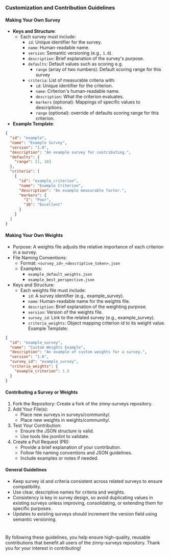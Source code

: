 ### Customization and Contribution Guidelines

#### **Making Your Own Survey**
- **Keys and Structure**:
  - Each survey must include:
    - `id`: Unique identifier for the survey.
    - `name`: Human-readable name.
    - `version`: Semantic versioning (e.g., `1.0`).
    - `description`: Brief explanation of the survey's purpose.
    - `defaults`: Default values such as scoring e.g.
      - `range` (array of two numbers): Default scoring range for this survey
    - `criteria`: List of measurable criteria with:
      - `id`: Unique identifier for the criterion.
      - `name`: Criterion's human-readable name.
      - `description`: What the criterion evaluates.
      - `markers` (optional): Mappings of specific values to descriptions.
      - `range` (optional): override of defaults scoring range for this criterion.
- **Example Template**:
```json
{
  "id": "example",
  "name": "Example Survey",
  "version": "1.0",
  "description": "An example survey for contributing.",
  "defaults": {
    "range": [1, 10]
  },
  "criteria": [
    {
      "id": "example_criterion",
      "name": "Example Criterion",
      "description": "An example measurable factor.",
      "markers": {
        "1": "Poor",
        "10": "Excellent"
      }
    }
  ]
}
```
#### **Making Your Own Weights**
- Purpose: A weights file adjusts the relative importance of each criterion in a survey.
- File Naming Conventions:
    - Format: `<survey_id>_<descriptive_token>.json`
    - Examples: 
      - `example_default_weights.json`
      - `example_best_perspective.json`
- Keys and Structure:
    - Each weights file must include:
      - `id`: A survey identifier (e.g., example_survey).
      - `name`: Human-readable name for the weights file.
      - `description`: Brief explanation of the weighting purpose.
      - `version`: Version of the weights file.
      - `survey_id`: Link to the related survey (e.g., example_survey).
      - `criteria_weights`: Object mapping criterion id to its weight value.
Example Template:
```json
{
  "id": "example_survey",
  "name": "Custom Weights Example",
  "description": "An example of custom weights for a survey.",
  "version": "1.0",
  "survey_id": "example_survey",
  "criteria_weights": {
    "example_criterion": 1.5
  }
}
```
#### **Contributing a Survey or Weights**
1. Fork the Repository: Create a fork of the zinny-surveys repository.
1. Add Your File(s):
   - Place new surveys in surveys/community/.
   - Place new weights in weights/community/.
1. Test Your Contribution:
   - Ensure the JSON structure is valid.
   - Use tools like jsonlint to validate.
1. Create a Pull Request (PR):
   - Provide a brief explanation of your contribution.
   - Follow file naming conventions and JSON guidelines.
   - Include examples or notes if needed.

#### **General Guidelines**
- Keep survey id and criteria consistent across related surveys to ensure compatibility.
- Use clear, descriptive names for criteria and weights.
- Consistency is key in survey design, so avoid duplicating values in existing surveys unless improving, consolidating, or extending them for specific purposes.
- Updates to existing surveys should increment the version field using semantic versioning.

#
By following these guidelines, you help ensure high-quality, reusable contributions that benefit all users of the zinny-surveys repository. Thank you for your interest in contributing!
